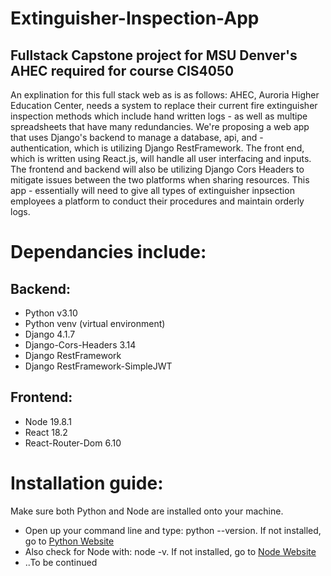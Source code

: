 # Extinguisher-Inspection-App
## Fullstack Capstone project for MSU Denver's AHEC required for course CIS4050


An explination for this full stack web as is as follows:
  AHEC, Auroria Higher Education Center, needs a system to replace their current fire extinguisher inspection methods which include hand written logs - 
  as well as multipe spreadsheets that have many redundancies. We're proposing a web app that uses Django's backend to manage a database, api, and - 
  authentication, which is utilizing Django RestFramework. The front end, which is written using React.js, will handle all user interfacing and inputs.
  The frontend and backend will also be utilizing Django Cors Headers to mitigate issues between the two platforms when sharing resources. This app - 
  essentially will need to give all types of extinguisher inpsection employees a platform to conduct their procedures and maintain orderly logs.
 
 
# Dependancies include:
## Backend:
  - Python v3.10
  - Python venv (virtual environment)
  - Django 4.1.7
  - Django-Cors-Headers 3.14
  - Django RestFramework
  - Django RestFramework-SimpleJWT
  
## Frontend:
  - Node 19.8.1
  - React 18.2
  - React-Router-Dom 6.10
  
# Installation guide:
Make sure both Python and Node are installed onto your machine.
- Open up your command line and type: python --version. If not installed, go to [Python Website](https://www.python.org/downloads/)
- Also check for Node with: node -v. If not installed, go to [Node Website](https://nodejs.org/en/download)
- ..To be continued
